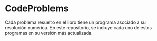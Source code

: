 # CodeProblems
Cada problema resuelto en el libro tiene un programa asociado a su resolución numérica. En este repositorio, se incluye cada uno de estos programas en su versión más actualizada. 
